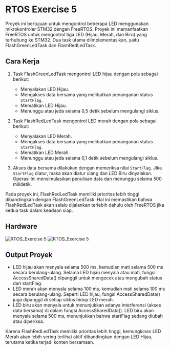 # RTOS Exercise 5

Proyek ini bertujuan untuk mengontrol beberapa LED menggunakan mikrokontroler STM32 dengan FreeRTOS. Proyek ini memanfaatkan FreeRTOS untuk mengontrol tiga LED (Hijau, Merah, dan Biru) yang terhubung ke STM32. Dua task utama diimplementasikan, yaitu FlashGreenLedTask dan FlashRedLedTask.

## Cara Kerja

1. Task FlashGreenLedTask mengontrol LED hijau dengan pola sebagai berikut:
   - Menyalakan LED Hijau.
   - Mengakses data bersama yang melibatkan penanganan status `StartFlag`.
   - Mematikan LED Hijau.
   - Menunggu atau jeda selama 0,5 detik sebelum mengulangi siklus.

2. Task FlashRedLedTask mengontrol LED merah dengan pola sebagai berikut:
   - Menyalakan LED Merah.
   - Mengakses data bersama yang melibatkan penanganan status `StartFlag`.
   - Mematikan LED Merah.
   - Menunggu atau jeda selama 0,1 detik sebelum mengulangi siklus.

3. Akses data bersama dilakukan dengan memeriksa nilai `StartFlag`. Jika `StartFlag` diatur, maka akan diatur ulang dan LED Biru dinyalakan. Operasi ini mensimulasikan penulisan data dan menunggu selama 500 milidetik.

Pada proyek ini, FlashRedLedTask memiliki prioritas lebih tinggi dibandingkan dengan FlashGreenLedTask. Hal ini memastikan bahwa FlashRedLedTask akan selalu dijalankan terlebih dahulu oleh FreeRTOS jika kedua task dalam keadaan siap.


## Hardware
![RTOS_Exercise 5](https://github.com/user-attachments/assets/dd364f0a-ee93-4936-a21f-9596993b4f7c)
![RTOS_Exercise 5](https://github.com/user-attachments/assets/7eb56810-4198-4df8-9887-998e2bb24fa1)


## Output Proyek
* LED hijau akan menyala selama 500 ms, kemudian mati selama 500 ms secara berulang-ulang.
Selama LED hijau menyala atau mati, fungsi AccessSharedData() dipanggil untuk mengecek atau mengubah status dari startFlag.
* LED merah akan menyala selama 100 ms, kemudian mati selama 100 ms secara berulang-ulang.
Seperti LED hijau, fungsi AccessSharedData() juga dipanggil di setiap siklus hidup LED merah.
* LED biru akan menyala untuk menunjukkan adanya interferensi (akses data bersama) di dalam fungsi AccessSharedData().
LED biru akan menyala selama 500 ms, menunjukkan bahwa startFlag sedang diubah atau diperiksa.

Karena FlashRedLedTask memiliki prioritas lebih tinggi, kemungkinan LED Merah akan lebih sering terlihat aktif dibandingkan dengan LED Hijau, terutama ketika terjadi konten bersamaan.
